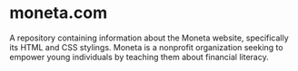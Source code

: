 # moneta.com
A repository containing information about the Moneta website, specifically its HTML and CSS stylings. Moneta is a nonprofit organization seeking to empower young individuals by teaching them about financial literacy.

